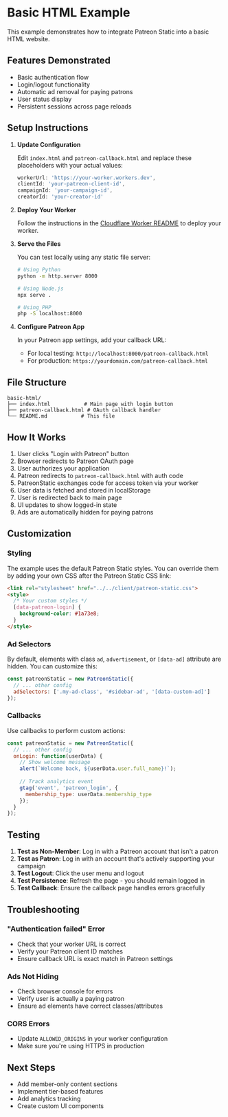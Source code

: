 # Basic HTML Example

This example demonstrates how to integrate Patreon Static into a basic HTML website.

## Features Demonstrated

- Basic authentication flow
- Login/logout functionality
- Automatic ad removal for paying patrons
- User status display
- Persistent sessions across page reloads

## Setup Instructions

1. **Update Configuration**
   
   Edit `index.html` and `patreon-callback.html` and replace these placeholders with your actual values:
   
   ```javascript
   workerUrl: 'https://your-worker.workers.dev',
   clientId: 'your-patreon-client-id',
   campaignId: 'your-campaign-id',
   creatorId: 'your-creator-id'
   ```

2. **Deploy Your Worker**
   
   Follow the instructions in the [Cloudflare Worker README](../../cloudflare-worker/README.md) to deploy your worker.

3. **Serve the Files**
   
   You can test locally using any static file server:
   
   ```bash
   # Using Python
   python -m http.server 8000
   
   # Using Node.js
   npx serve .
   
   # Using PHP
   php -S localhost:8000
   ```

4. **Configure Patreon App**
   
   In your Patreon app settings, add your callback URL:
   - For local testing: `http://localhost:8000/patreon-callback.html`
   - For production: `https://yourdomain.com/patreon-callback.html`

## File Structure

```
basic-html/
├── index.html           # Main page with login button
├── patreon-callback.html # OAuth callback handler
└── README.md           # This file
```

## How It Works

1. User clicks "Login with Patreon" button
2. Browser redirects to Patreon OAuth page
3. User authorizes your application
4. Patreon redirects to `patreon-callback.html` with auth code
5. PatreonStatic exchanges code for access token via your worker
6. User data is fetched and stored in localStorage
7. User is redirected back to main page
8. UI updates to show logged-in state
9. Ads are automatically hidden for paying patrons

## Customization

### Styling

The example uses the default Patreon Static styles. You can override them by adding your own CSS after the Patreon Static CSS link:

```html
<link rel="stylesheet" href="../../client/patreon-static.css">
<style>
  /* Your custom styles */
  [data-patreon-login] {
    background-color: #1a73e8;
  }
</style>
```

### Ad Selectors

By default, elements with class `ad`, `advertisement`, or `[data-ad]` attribute are hidden. You can customize this:

```javascript
const patreonStatic = new PatreonStatic({
  // ... other config
  adSelectors: ['.my-ad-class', '#sidebar-ad', '[data-custom-ad]']
});
```

### Callbacks

Use callbacks to perform custom actions:

```javascript
const patreonStatic = new PatreonStatic({
  // ... other config
  onLogin: function(userData) {
    // Show welcome message
    alert(`Welcome back, ${userData.user.full_name}!`);
    
    // Track analytics event
    gtag('event', 'patreon_login', {
      membership_type: userData.membership_type
    });
  }
});
```

## Testing

1. **Test as Non-Member**: Log in with a Patreon account that isn't a patron
2. **Test as Patron**: Log in with an account that's actively supporting your campaign
3. **Test Logout**: Click the user menu and logout
4. **Test Persistence**: Refresh the page - you should remain logged in
5. **Test Callback**: Ensure the callback page handles errors gracefully

## Troubleshooting

### "Authentication failed" Error

- Check that your worker URL is correct
- Verify your Patreon client ID matches
- Ensure callback URL is exact match in Patreon settings

### Ads Not Hiding

- Check browser console for errors
- Verify user is actually a paying patron
- Ensure ad elements have correct classes/attributes

### CORS Errors

- Update `ALLOWED_ORIGINS` in your worker configuration
- Make sure you're using HTTPS in production

## Next Steps

- Add member-only content sections
- Implement tier-based features
- Add analytics tracking
- Create custom UI components